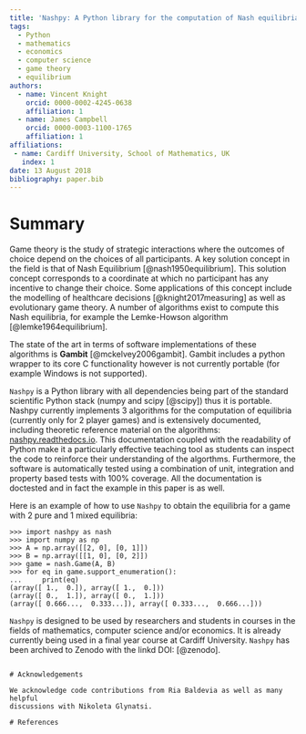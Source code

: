 ```yaml
---
title: 'Nashpy: A Python library for the computation of Nash equilibria'
tags:
  - Python
  - mathematics
  - economics
  - computer science
  - game theory
  - equilibrium
authors:
  - name: Vincent Knight
    orcid: 0000-0002-4245-0638
    affiliation: 1
  - name: James Campbell
    orcid: 0000-0003-1100-1765
    affiliation: 1
affiliations:
 - name: Cardiff University, School of Mathematics, UK
   index: 1
date: 13 August 2018
bibliography: paper.bib
---
```


# Summary

Game theory is the study of strategic interactions where the outcomes of choice
depend on the choices of all participants. A key solution concept in the field
is that of Nash Equilibrium [@nash1950equilibrium]. This solution concept
corresponds to a coordinate at which no participant has any incentive to change
their choice. Some applications of this concept include the modelling of
healthcare decisions [@knight2017measuring] as well as evolutionary game theory.
A number of algorithms exist to compute this Nash equilibria, for example the
Lemke-Howson algorithm [@lemke1964equilibrium].

The state of the art in terms of software implementations of these algorithms
is **Gambit** [@mckelvey2006gambit]. Gambit includes a python wrapper to its
core C functionality however is not currently portable (for example
Windows is not supported).

``Nashpy`` is a Python library with all dependencies being part of the standard
scientific Python stack (numpy and scipy [@scipy]) thus it is portable. Nashpy
currently implements 3 algorithms for the computation of equilibria (currently
only for 2 player games) and is extensively documented, including theoretic
reference material on the algorithms:
[nashpy.readthedocs.io](http://nashpy.readthedocs.io/). This documentation
coupled with the readability of Python make it a particularly effective teaching
tool as students can inspect the code to reinforce
their understanding of the algorthms.
Furthermore, the
software is automatically tested using a combination of unit, integration and
property based tests with 100% coverage. All the documentation is doctested and
in fact the example in this paper is as well.

Here is an example of how to use ``Nashpy`` to obtain the
equilibria for a game with 2 pure and 1 mixed equilibria:

```
>>> import nashpy as nash
>>> import numpy as np
>>> A = np.array([[2, 0], [0, 1]])
>>> B = np.array([[1, 0], [0, 2]])
>>> game = nash.Game(A, B)
>>> for eq in game.support_enumeration():
...     print(eq)
(array([ 1.,  0.]), array([ 1.,  0.]))
(array([ 0.,  1.]), array([ 0.,  1.]))
(array([ 0.666...,  0.333...]), array([ 0.333...,  0.666...]))

```

``Nashpy`` is designed to be used by researchers and students in courses in the
fields of mathematics, computer science and/or economics. It is already
currently being used in a final year course at Cardiff University.
``Nashpy`` has been archived to Zenodo with the linkd DOI:
[@zenodo].


```

# Acknowledgements

We acknowledge code contributions from Ria Baldevia as well as many helpful
discussions with Nikoleta Glynatsi.

# References
